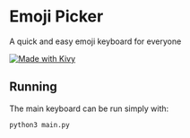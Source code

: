 # Emoji Picker
A quick and easy emoji keyboard for everyone

[![Made with Kivy](https://img.shields.io/badge/Made%20with-Kivy-1f425f.svg)](https://kivy.org/)


## Running
The main keyboard can be run simply with:
```
python3 main.py
```
